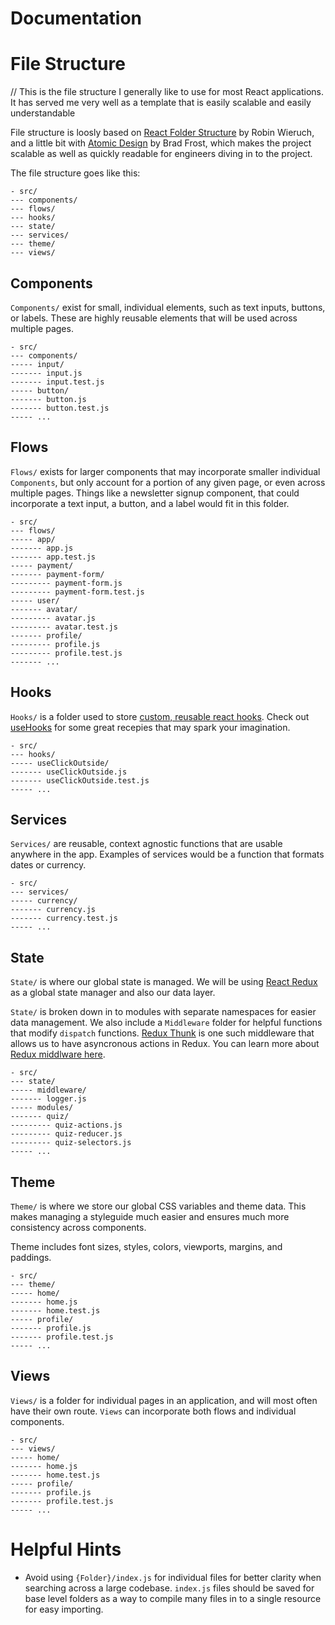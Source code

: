 # Documentation

# File Structure

// This is the file structure I generally like to use for most React applications. It has served me very well as a template that is easily scalable and easily understandable

File structure is loosly based on [React Folder Structure](https://www.robinwieruch.de/react-folder-structure) by Robin Wieruch, and a little bit with [Atomic Design](https://atomicdesign.bradfrost.com/chapter-2/) by Brad Frost, which makes the project scalable as well as quickly readable for engineers diving in to the project.

The file structure goes like this:

```
- src/
--- components/
--- flows/
--- hooks/
--- state/
--- services/
--- theme/
--- views/
```

## Components

`Components/` exist for small, individual elements, such as text inputs, buttons, or labels. These are highly reusable elements that will be used across multiple pages.

```
- src/
--- components/
----- input/
------- input.js
------- input.test.js
----- button/
------- button.js
------- button.test.js
----- ...
```

## Flows

`Flows/` exists for larger components that may incorporate smaller individual `Components`, but only account for a portion of any given page, or even across multiple pages. Things like a newsletter signup component, that could incorporate a text input, a button, and a label would fit in this folder.

```
- src/
--- flows/
----- app/
------- app.js
------- app.test.js
----- payment/
------- payment-form/
--------- payment-form.js
--------- payment-form.test.js
----- user/
------- avatar/
--------- avatar.js
--------- avatar.test.js
------- profile/
--------- profile.js
--------- profile.test.js
------- ...
```

## Hooks

`Hooks/` is a folder used to store [custom, reusable react hooks](https://reactjs.org/docs/hooks-custom.html). Check out [useHooks](https://usehooks.com/) for some great recepies that may spark your imagination.

```
- src/
--- hooks/
----- useClickOutside/
------- useClickOutside.js
------- useClickOutside.test.js
----- ...
```

## Services

`Services/` are reusable, context agnostic functions that are usable anywhere in the app. Examples of services would be a function that formats dates or currency.

```
- src/
--- services/
----- currency/
------- currency.js
------- currency.test.js
----- ...
```

## State

`State/` is where our global state is managed. We will be using [React Redux](https://react-redux.js.org/) as a global state manager and also our data layer.

`State/` is broken down in to modules with separate namespaces for easier data management. We also include a `Middleware` folder for helpful functions that modify `dispatch` functions. [Redux Thunk](https://github.com/reduxjs/redux-thunk) is one such middleware that allows us to have asyncronous actions in Redux. You can learn more about [Redux middlware here](https://redux.js.org/tutorials/fundamentals/part-4-store#middleware).

```
- src/
--- state/
----- middleware/
------- logger.js
----- modules/
------- quiz/
--------- quiz-actions.js
--------- quiz-reducer.js
--------- quiz-selectors.js
----- ...
```

## Theme

`Theme/` is where we store our global CSS variables and theme data. This makes managing a styleguide much easier and ensures much more consistency across components.

Theme includes font sizes, styles, colors, viewports, margins, and paddings.

```
- src/
--- theme/
----- home/
------- home.js
------- home.test.js
----- profile/
------- profile.js
------- profile.test.js
----- ...
```

## Views

`Views/` is a folder for individual pages in an application, and will most often have their own route. `Views` can incorporate both flows and individual components.

```
- src/
--- views/
----- home/
------- home.js
------- home.test.js
----- profile/
------- profile.js
------- profile.test.js
----- ...
```

# Helpful Hints

- Avoid using `{Folder}/index.js` for individual files for better clarity when searching across a large codebase. `index.js` files should be saved for base level folders as a way to compile many files in to a single resource for easy importing.

